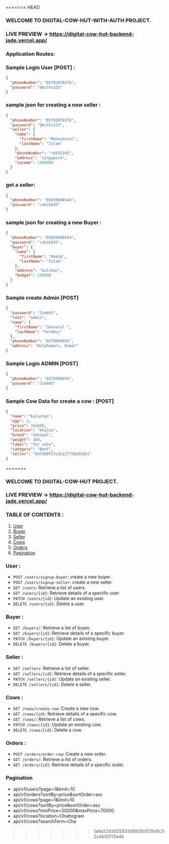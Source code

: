 <<<<<<< HEAD
### WELCOME TO DIGITAL-COW-HUT-WITH-AUTH PROJECT.

### LIVE PREVIEW -> https://digital-cow-hut-backend-jade.vercel.app/

### Application Routes:

### Sample Login User [POST] :
```json
{
  "phoneNumber": "01792878278",
  "password": "@mithu123"
}
```

### sample json for creating a new seller :
```json
{
  "phoneNumber": "01792878278",
  "password": "@mithu123",
  "seller": {
    "name": {
      "firstName": "Mohaiminul",
      "lastName": "Islam"
    },
    "phoneNumber": "+6555345",
    "address": "singapore",
    "income": 1600000
  }
}
```

### get a seller:
```json
{
  "phoneNumber": "01055698544",
  "password": "rakib435"
}
```

### sample json for creating a new Buyer : 
```json
{
  "phoneNumber": "01055698544",
  "password": "rakib435",
  "buyer": {
    "name": {
      "firstName": "Rakib",
      "lastName": "Islam"
    },
    "address": "Gulshan",
    "budget": 150000
  }
}
```

### Sample create Admin [POST]
```json
{
  "password": "Jim445",
  "role": "admin",
  "name": {
    "firstName": "Jannatul ",
    "lastName": "Ferdous"
  },
  "phoneNumber": "0178999454",
  "address": "Nilphamari, Domar"
}
```

### Sample Login ADMIN [POST]
```json
{
  "phoneNumber": "0178999454",
  "password": "Jim445"
}
```


### Sample Cow Data for create a cow : [POST]
```json
{
  "name": "kalachan",
  "age": 3,
  "price": 162000,
  "location": "khulna",
  "breed": "Sahiwal",
  "weight": 300,
  "label": "for sale",
  "category": "Beef",
  "seller": "64f300f37c4212f756b3d261"
}
```


=======
### WELCOME TO DIGITAL-COW-HUT PROJECT.

### LIVE PREVIEW -> https://digital-cow-hut-backend-jade.vercel.app/

### TABLE OF CONTENTS :

1. [User](#user)
2. [Buyer](#buyer)
3. [Seller](#seller)
4. [Cows](#cows)
5. [Orders](#orders)
6. [Pagination](#pagination)

### User : 

- `POST /users/signup-buyer`: create a new buyer.
- `POST /users/signup-seller`: create a new seller.
- `GET /users`: Retrieve a list of users.
- `GET /users/{id}`: Retrieve details of a specific user.
- `PATCH /users/{id}`: Update an existing user.
- `DELETE /users/{id}`: Delete a user.

### Buyer : 

- `GET /buyers/`: Retrieve a list of buyer.
- `GET /buyers/{id}`: Retrieve details of a specific buyer.
- `PATCH /buyers/{id}`: Update an existing buyer.
- `DELETE /buyers/{id}`: Delete a buyer.

### Seller : 
- `GET /sellers`: Retrieve a list of seller.
- `GET /sellers/{id}`: Retrieve details of a specific seller.
- `PATCH /sellers/{id}`: Update an existing seller.
- `DELETE /sellers/{id}`: Delete a seller.

### Cows : 

- `GET /cows/create-cow`: Create a new cow.
- `GET /cows/{id}`: Retrieve details of a specific cow.
- `GET /cows/`: Retrieve a list of cows.
- `PATCH /cows/{id}`: Update an existing cow.
- `DELETE /cows/{id}`: Delete a cow.

### Orders : 

- `POST /orders/order-cow`: Create a new order.
- `GET /orders/`: Retrieve a list of orders.
- `GET /orders/{id}`: Retrieve details of a specific order.

### Pagination

- api/v1/users?page=1&limit=10
- api/v1/orders?sortBy=price&sortOrder=asc
- api/v1/cows?page=1&limit=10
- api/v1/cows?sortBy=price&sortOrder=asc
- api/v1/cows?minPrice=20000&maxPrice=70000
- api/v1/cows?location=Chattogram
- api/v1/cows?searchTerm=Cha
>>>>>>> 1a8a52d3d25833d683fa5f3fe9c32c4b50f13e4b
